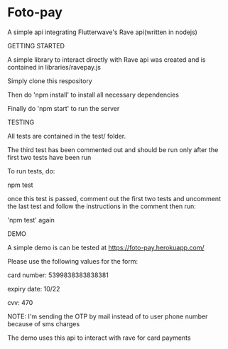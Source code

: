 # Foto-pay
A simple api integrating Flutterwave's Rave api(written in nodejs)

GETTING STARTED

A simple library to interact directly with Rave api was created and is contained in libraries/ravepay.js

Simply clone this respository 

Then do 'npm install' to install all necessary dependencies

Finally do 'npm start' to run the server

TESTING

All tests are contained in the test/ folder. 

The third test has been commented out and should be run only after the first two tests have been run

To run tests, do:

npm test

once this test is passed, comment out the first two tests and uncomment the last test and follow the instructions in the comment then run:

'npm test' again

DEMO

A simple demo is can be tested at https://foto-pay.herokuapp.com/

Please use the following values for the form:

card number: 5399838383838381

expiry date: 10/22

cvv: 470

NOTE: I'm sending the OTP by mail instead of to user phone number because of sms charges

The demo uses this api to interact with rave for card payments
